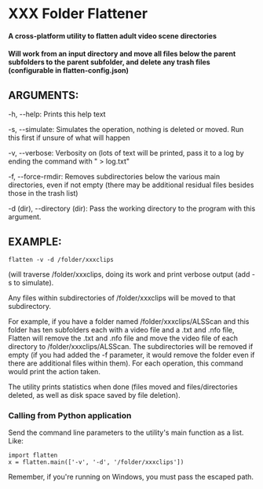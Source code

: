 # XXX Folder Flattener

#### A cross-platform utility to flatten adult video scene directories

#### Will work from an input directory and move all files below the parent subfolders to the parent subfolder, and delete any trash files (configurable in flatten-config.json)


## ARGUMENTS:


-h, --help: Prints this help text

-s, --simulate: Simulates the operation, nothing is deleted or moved. Run this first if unsure of what will happen

-v, --verbose: Verbosity on (lots of text will be printed, pass it to a log by ending the command with " > log.txt"

-f, --force-rmdir: Removes subdirectories below the various main directories, even if not empty (there may be additional residual files besides those in the trash list)

-d (dir), --directory (dir): Pass the working directory to the program with this argument.
  
## EXAMPLE:


`flatten -v -d /folder/xxxclips`

(will traverse /folder/xxxclips, doing its work and print verbose output (add -s to simulate).

Any files within subdirectories of /folder/xxxclips will be moved to that subdirectory.

For example, if you have a folder named /folder/xxxclips/ALSScan and this folder has ten subfolders each with a video file and a .txt and .nfo file, Flatten will remove the .txt and .nfo file and move the video file of each directory to /folder/xxxclips/ALSScan. The subdirectories will be removed if empty (if you had added the -f parameter, it would remove the folder even if there are additional files within them).
For each operation, this command would print the action taken.

The utility prints statistics when done (files moved and files/directories deleted, as well as disk space saved by file deletion).

### Calling from Python application

Send the command line parameters to the utility's main function as a list. Like:

```
import flatten
x = flatten.main(['-v', '-d', '/folder/xxxclips'])
```

Remember, if you're running on Windows, you must pass the escaped path.

